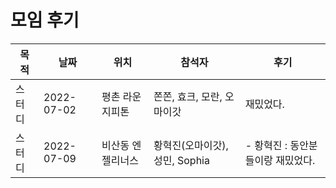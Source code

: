 # 모임 후기

| 목적 | 날짜       | 위치            | 참석자                     | 후기      |
| ---------- | ---------- | --------------- | -------------------------- | --------- |
| 스터디 | 2022-07-02 | 평촌 라운지피톤 | 쫀쫀, 효크, 모란, 오마이갓 | 재밌었다. |
| 스터디 | 2022-07-09 | 비산동 엔젤리너스 | 황혁진(오마이갓), 성민, Sophia | - 황혁진 : 동안분들이랑 재밌었다. |

